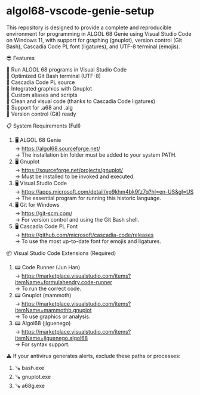 # algol68-vscode-genie-setup
This repository is designed to provide a complete and reproducible environment for programming in ALGOL 68 Genie using Visual Studio Code on Windows 11, with support for graphing (gnuplot), version control (Git Bash), Cascadia Code PL font (ligatures), and UTF-8 terminal (emojis).      

😎 Features    

🎯 Run ALGOL 68 programs in Visual Studio Code         
🎯 Optimized Git Bash terminal (UTF-8)          
🎯 Cascadia Code PL source      
🎯 Integrated graphics with Gnuplot          
🎯 Custom aliases and scripts        
🎯 Clean and visual code (thanks to Cascadia Code ligatures)        
🎯 Support for .a68 and .alg        
🎯 Version control (Git) ready              

📋 System Requirements (Full)         
1. 🖥️ ALGOL 68 Genie           
→ https://algol68.sourceforge.net/         
→ The installation bin folder must be added to your system PATH.         
2. 🖥️ Gnuplot      
→ https://sourceforge.net/projects/gnuplot/         
→ Must be installed to be invoked and executed.          
3. 🖥️ Visual Studio Code        
→ https://apps.microsoft.com/detail/xp9khm4bk9fz7q?hl=en-US&gl=US         
→ The essential program for running this historic language.      
4. 🖥️ Git for Windows        
→ https://git-scm.com/    
→ For version control and using the Git Bash shell.         
5. 🖥️ Cascadia Code PL Font     
→ https://github.com/microsoft/cascadia-code/releases        
→ To use the most up-to-date font for emojis and ligatures.      

📦 Visual Studio Code Extensions (Required)          
1. 📟 Code Runner (Jun Han)         
→ https://marketplace.visualstudio.com/items?itemName=formulahendry.code-runner             
→ To run the correct code.          
2. 📟 Gnuplot (mammoth)            
→ https://marketplace.visualstudio.com/items?itemName=mammothb.gnuplot         
→ To use graphics or analysis.            
3. 📟 Algol68 (jlguenego)       
→ https://marketplace.visualstudio.com/items?itemName=jlguenego.algol68           
→ For syntax support.        

⚠️ If your antivirus generates alerts, exclude these paths or processes:         
1. 🪚 bash.exe     
2. 🪚 gnuplot.exe        
3. 🪚 a68g.exe       
